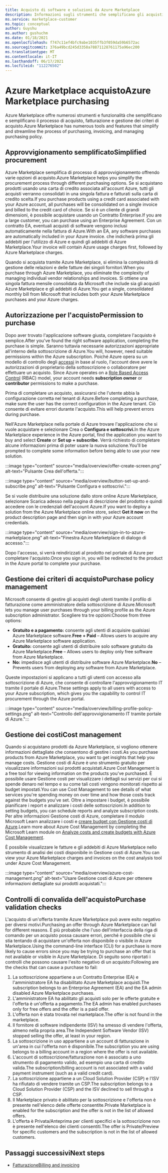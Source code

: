 ```yaml
---
title: Acquisto di software e soluzioni da Azure Marketplace
description: Informazioni sugli strumenti che semplificano gli acquisti e la gestione di software in Azure Marketplace.
ms.service: marketplace-customer
ms.topic: conceptual
author: Guyshu
ms.author: gushuchm
ms.date: 01/18/2021
ms.openlocfilehash: f747c11ef4bfc9abe1035ffb3f059da59b6572ac
ms.sourcegitcommit: 376a49bcd245d3358a78871128761175a96ec200
ms.translationtype: MT
ms.contentlocale: it-IT
ms.lasthandoff: 06/17/2021
ms.locfileid: "112276502"
---
```

# <a name="azure-marketplace-purchasing"></a><span data-ttu-id="a25e8-103">Azure Marketplace acquisto</span><span class="sxs-lookup"><span data-stu-id="a25e8-103">Azure Marketplace purchasing</span></span>

<span data-ttu-id="a25e8-104">Azure Marketplace offre numerosi strumenti e funzionalità che semplificano e semplificano il processo di acquisto, fatturazione e gestione dei criteri di acquisto.</span><span class="sxs-lookup"><span data-stu-id="a25e8-104">Azure Marketplace has numerous tools and features that simplify and streamline the process of purchasing, invoicing, and managing purchasing policy.</span></span>

## <a name="simplified-procurement"></a><span data-ttu-id="a25e8-105">Approvvigionamento semplificato</span><span class="sxs-lookup"><span data-stu-id="a25e8-105">Simplified procurement</span></span>

<span data-ttu-id="a25e8-106">Azure Marketplace semplifica di processo di approvvigionamento offrendo varie opzioni di acquisto.</span><span class="sxs-lookup"><span data-stu-id="a25e8-106">Azure Marketplace helps you simplify the procurement process through different purchasing options.</span></span> <span data-ttu-id="a25e8-107">Se si acquistano prodotti usando una carta di credito associata all'account Azure, tutti gli acquisti verranno consolidati in una singola fattura e fatturati sulla carta di credito scelta.</span><span class="sxs-lookup"><span data-stu-id="a25e8-107">If you purchase products using a credit card associated with your Azure account, all purchases will be consolidated on a single invoice and billed to the credit card of choice.</span></span> <span data-ttu-id="a25e8-108">Se si è un cliente di grandi dimensioni, è possibile acquistare usando un Contratto Enterprise.</span><span class="sxs-lookup"><span data-stu-id="a25e8-108">If you are a large customer, you can purchase using an Enterprise Agreement.</span></span> <span data-ttu-id="a25e8-109">Con un contratto EA, eventuali acquisti di software vengono inclusi automaticamente nella fattura di Azure.</span><span class="sxs-lookup"><span data-stu-id="a25e8-109">With an EA, any software purchases are automatically included in your Azure invoice.</span></span> <span data-ttu-id="a25e8-110">che indicherà prima gli addebiti per l'utilizzo di Azure e quindi gli addebiti di Azure Marketplace.</span><span class="sxs-lookup"><span data-stu-id="a25e8-110">Your invoice will contain Azure usage charges first, followed by Azure Marketplace charges.</span></span>

<span data-ttu-id="a25e8-111">Quando si acquista tramite Azure Marketplace, si elimina la complessità di gestione delle relazioni e delle fatture dei singoli fornitori.</span><span class="sxs-lookup"><span data-stu-id="a25e8-111">When you purchase through Azure Marketplace, you eliminate the complexity of managing individual vendor relationships and invoices.</span></span> <span data-ttu-id="a25e8-112">Si ottiene una singola fattura mensile consolidata da Microsoft che include sia gli acquisti Azure Marketplace e gli addebiti di Azure.</span><span class="sxs-lookup"><span data-stu-id="a25e8-112">You get a single, consolidated monthly bill from Microsoft that includes both your Azure Marketplace purchases and your Azure charges.</span></span>

## <a name="permission-to-purchase"></a><span data-ttu-id="a25e8-113">Autorizzazione per l'acquisto</span><span class="sxs-lookup"><span data-stu-id="a25e8-113">Permission to purchase</span></span>

<span data-ttu-id="a25e8-114">Dopo aver trovato l'applicazione software giusta, completare l'acquisto è semplice.</span><span class="sxs-lookup"><span data-stu-id="a25e8-114">After you've found the right software application, completing the purchase is simple.</span></span> <span data-ttu-id="a25e8-115">Saranno tuttavia necessarie autorizzazioni appropriate all'interno della sottoscrizione di Azure.</span><span class="sxs-lookup"><span data-stu-id="a25e8-115">You will, however, need suitable permissions within the Azure subscription.</span></span> <span data-ttu-id="a25e8-116">Poiché Azure opera su un modello di controllo degli [accessi](/azure/role-based-access-control/overview) in  base al ruolo, l'account deve avere le autorizzazioni di proprietario della sottoscrizione o collaboratore per effettuare un acquisto. </span><span class="sxs-lookup"><span data-stu-id="a25e8-116">Since Azure operates on a [Role Based Access Control](/azure/role-based-access-control/overview) (RBAC) model, your account needs **subscription owner** or **contributor** permissions to make a purchase.</span></span>

<span data-ttu-id="a25e8-117">Prima di completare un acquisto, assicurarsi che l'utente abbia la configurazione corretta nel tenant di Azure.</span><span class="sxs-lookup"><span data-stu-id="a25e8-117">Before completing a purchase, make sure the user has the correct configuration in the Azure tenant.</span></span> <span data-ttu-id="a25e8-118">Ciò consente di evitare errori durante l'acquisto.</span><span class="sxs-lookup"><span data-stu-id="a25e8-118">This will help prevent errors during purchase.</span></span>

<span data-ttu-id="a25e8-119">Nell'Azure Marketplace nella portale di Azure trovare l'applicazione che si vuole acquistare e  selezionare Crea o **Configura e sottoscrivi.**</span><span class="sxs-lookup"><span data-stu-id="a25e8-119">In the Azure Marketplace experience in the Azure portal, find the application you want to buy and select **Create** or **Set up + subscribe**.</span></span> <span data-ttu-id="a25e8-120">Verrà richiesto di completare alcune informazioni prima di poter usare la nuova soluzione.</span><span class="sxs-lookup"><span data-stu-id="a25e8-120">You'll be prompted to complete some information before being able to use your new solution.</span></span>

:::image type="content" source="media/overview/offer-create-screen.png" alt-text="Pulsante Crea dell'offerta.":::

:::image type="content" source="media/overview/button-set-up-and-subscribe.png" alt-text="Pulsante Configura e sottoscrivi.":::

<span data-ttu-id="a25e8-123">Se si vuole distribuire una soluzione dallo store online  Azure Marketplace, selezionare Scarica adesso nella pagina di descrizione del prodotto e quindi accedere con le credenziali dell'account Azure.</span><span class="sxs-lookup"><span data-stu-id="a25e8-123">If you want to deploy a solution from the Azure Marketplace online store, select **Get it now** on the product description page and then sign in with your Azure account credentials.</span></span>

:::image type="content" source="media/overview/sign-in-to-azure-marketplace.png" alt-text="Finestra Azure Marketplace di dialogo di accesso.":::

<span data-ttu-id="a25e8-125">Dopo l'accesso, si verrà reindirizzati al prodotto nel portale di Azure per completare l'acquisto.</span><span class="sxs-lookup"><span data-stu-id="a25e8-125">Once you sign in, you will be redirected to the product in the Azure portal to complete your purchase.</span></span>

## <a name="purchase-policy-management"></a><span data-ttu-id="a25e8-126">Gestione dei criteri di acquisto</span><span class="sxs-lookup"><span data-stu-id="a25e8-126">Purchase policy management</span></span>

<span data-ttu-id="a25e8-127">Microsoft consente di gestire gli acquisti degli utenti tramite il profilo di fatturazione come amministratore della sottoscrizione di Azure.</span><span class="sxs-lookup"><span data-stu-id="a25e8-127">Microsoft lets you manage user purchases through your billing profile as the Azure subscription administrator.</span></span> <span data-ttu-id="a25e8-128">Scegliere tra tre opzioni:</span><span class="sxs-lookup"><span data-stu-id="a25e8-128">Choose from three options:</span></span>

- <span data-ttu-id="a25e8-129">**Gratuito e a pagamento:** consente agli utenti di acquisire qualsiasi Azure Marketplace software.</span><span class="sxs-lookup"><span data-stu-id="a25e8-129">**Free + Paid** – Allows users to acquire any Azure Marketplace software application.</span></span>
- <span data-ttu-id="a25e8-130">**Gratuito:** consente agli utenti di distribuire solo software gratuito da Azure Marketplace.</span><span class="sxs-lookup"><span data-stu-id="a25e8-130">**Free** – Allows users to deploy only free software from Azure Marketplace.</span></span>
- <span data-ttu-id="a25e8-131">**No:** impedisce agli utenti di distribuire software Azure Marketplace.</span><span class="sxs-lookup"><span data-stu-id="a25e8-131">**No** – Prevents users from deploying any software from Azure Marketplace.</span></span>

<span data-ttu-id="a25e8-132">Queste impostazioni si applicano a tutti gli utenti con accesso alla sottoscrizione di Azure, che consente di controllare l'approvvigionamento IT tramite il portale di Azure.</span><span class="sxs-lookup"><span data-stu-id="a25e8-132">These settings apply to all users with access to your Azure subscription, which gives you the capability to control IT procurement through the Azure portal.</span></span>

:::image type="content" source="media/overview/billing-profile-policy-settings.png" alt-text="Controllo dell'approvvigionamento IT tramite portale di Azure.":::

## <a name="cost-management"></a><span data-ttu-id="a25e8-134">Gestione dei costi</span><span class="sxs-lookup"><span data-stu-id="a25e8-134">Cost management</span></span>

<span data-ttu-id="a25e8-135">Quando si acquistano prodotti da Azure Marketplace, si vogliono ottenere informazioni dettagliate che consentono di gestire i costi.</span><span class="sxs-lookup"><span data-stu-id="a25e8-135">As you purchase products from Azure Marketplace, you want to get insights that help you manage costs.</span></span> <span data-ttu-id="a25e8-136">Gestione costi di Azure è uno strumento gratuito per visualizzare informazioni sui prodotti acquistati.</span><span class="sxs-lookup"><span data-stu-id="a25e8-136">Azure Cost Management is a free tool for viewing information on the products you've purchased.</span></span> <span data-ttu-id="a25e8-137">È possibile usare Gestione costi per visualizzare i dettagli sui servizi per cui si spende denaro nel tempo e su come tali costi vengono monitorati rispetto ai budget impostati.</span><span class="sxs-lookup"><span data-stu-id="a25e8-137">You can use Cost Management to see details of what services you're spending money on over time and how those costs track against the budgets you've set.</span></span> <span data-ttu-id="a25e8-138">Oltre a impostare i budget, è possibile pianificare i report e analizzare i costi delle sottoscrizioni.</span><span class="sxs-lookup"><span data-stu-id="a25e8-138">In addition to setting budgets, you can schedule reports and analyze subscription costs.</span></span> <span data-ttu-id="a25e8-139">Per altre informazioni Gestione costi di Azure, completare il modulo Microsoft Learn analizzare i costi e [creare budget con Gestione costi di Azure](/learn/modules/analyze-costs-create-budgets-azure-cost-management/).</span><span class="sxs-lookup"><span data-stu-id="a25e8-139">Learn more about Azure Cost Management by completing the Microsoft Learn module on [Analyze costs and create budgets with Azure Cost Management](/learn/modules/analyze-costs-create-budgets-azure-cost-management/).</span></span>

<span data-ttu-id="a25e8-140">È possibile visualizzare le fatture e gli addebiti di Azure Marketplace nello strumento di analisi dei costi disponibile in Gestione costi di Azure.</span><span class="sxs-lookup"><span data-stu-id="a25e8-140">You can view your Azure Marketplace charges and invoices on the cost analysis tool under Azure Cost Management.</span></span>

:::image type="content" source="media/overview/azure-cost-management.png" alt-text="Usare Gestione costi di Azure per ottenere informazioni dettagliate sui prodotti acquistati.":::

## <a name="purchase-validation-checks"></a><span data-ttu-id="a25e8-142">Controlli di convalida dell'acquisto</span><span class="sxs-lookup"><span data-stu-id="a25e8-142">Purchase validation checks</span></span>

<span data-ttu-id="a25e8-143">L'acquisto di un'offerta tramite Azure Marketplace può avere esito negativo per diversi motivi.</span><span class="sxs-lookup"><span data-stu-id="a25e8-143">Purchasing an offer through Azure Marketplace can fail for different reasons.</span></span> <span data-ttu-id="a25e8-144">È più probabile che l'uso dell'interfaccia della riga di comando per un acquisto possa causare errori, perché è possibile che si stia tentando di acquistare un'offerta non disponibile o visibile in Azure Marketplace.</span><span class="sxs-lookup"><span data-stu-id="a25e8-144">Using the command-line interface (CLI) for a purchase is more likely to cause errors since you may be trying to purchase an offer that is not available or visible in Azure Marketplace.</span></span> <span data-ttu-id="a25e8-145">Di seguito sono riportati i controlli che possono causare l'esito negativo di un acquisto:</span><span class="sxs-lookup"><span data-stu-id="a25e8-145">Following are the checks that can cause a purchase to fail:</span></span>

1. <span data-ttu-id="a25e8-146">La sottoscrizione appartiene a un Contratto Enterprise (EA) e l'amministratore EA ha disabilitato Azure Marketplace acquisti.</span><span class="sxs-lookup"><span data-stu-id="a25e8-146">The subscription belongs to an Enterprise Agreement (EA) and the EA admin disabled Azure Marketplace purchases.</span></span>
1. <span data-ttu-id="a25e8-147">L'amministratore EA ha abilitato gli acquisti solo per le offerte gratuite e l'offerta è un'offerta a pagamento.</span><span class="sxs-lookup"><span data-stu-id="a25e8-147">The EA admin has enabled purchases only for free offers and the offer is a paid offer.</span></span>
1. <span data-ttu-id="a25e8-148">L'offerta non è stata trovata nel marketplace.</span><span class="sxs-lookup"><span data-stu-id="a25e8-148">The offer is not found in the marketplace.</span></span>
1. <span data-ttu-id="a25e8-149">Il fornitore di software indipendente (ISV) ha smesso di vendere l'offerta, almeno nella propria area.</span><span class="sxs-lookup"><span data-stu-id="a25e8-149">The Independent Software Vendor (ISV) stopped selling the offer, at least in your region.</span></span>
1. <span data-ttu-id="a25e8-150">La sottoscrizione in uso appartiene a un account di fatturazione in un'area in cui l'offerta non è disponibile.</span><span class="sxs-lookup"><span data-stu-id="a25e8-150">The subscription you are using belongs to a billing account in a region where the offer is not available.</span></span>
1. <span data-ttu-id="a25e8-151">L'account di sottoscrizione/fatturazione non è associato a uno strumento di pagamento valido, ad esempio una carta di credito valida.</span><span class="sxs-lookup"><span data-stu-id="a25e8-151">The subscription/billing account is not associated with a valid payment instrument (such as a valid credit card).</span></span>
1. <span data-ttu-id="a25e8-152">La sottoscrizione appartiene a un Cloud Solution Provider (CSP) e l'ISV ha rifiutato di vendere tramite un CSP.</span><span class="sxs-lookup"><span data-stu-id="a25e8-152">The subscription belongs to a Cloud Solution Provider (CSP) and the ISV declined to sell through a CSP.</span></span>
1. <span data-ttu-id="a25e8-153">Il Marketplace privato è abilitato per la sottoscrizione e l'offerta non è presente nell'elenco delle offerte consentite.</span><span class="sxs-lookup"><span data-stu-id="a25e8-153">Private Marketplace is enabled for the subscription and the offer is not in the list of allowed offers.</span></span>
1. <span data-ttu-id="a25e8-154">L'offerta è Privata/Anteprima per clienti specifici e la sottoscrizione non è presente nell'elenco dei clienti consentiti.</span><span class="sxs-lookup"><span data-stu-id="a25e8-154">The offer is Private/Preview for specific customers and the subscription is not in the list of allowed customers.</span></span>

## <a name="next-steps"></a><span data-ttu-id="a25e8-155">Passaggi successivi</span><span class="sxs-lookup"><span data-stu-id="a25e8-155">Next steps</span></span>

- [<span data-ttu-id="a25e8-156">Fatturazione</span><span class="sxs-lookup"><span data-stu-id="a25e8-156">Billing and invoicing</span></span>](billing-invoicing.md)